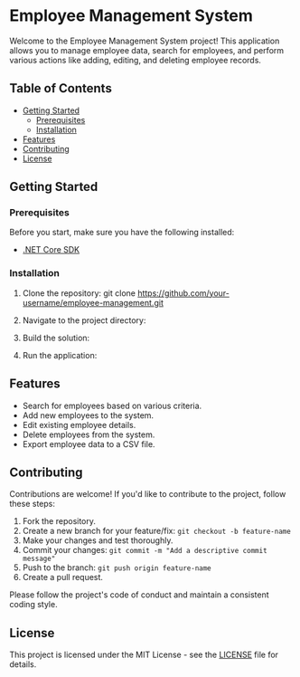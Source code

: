 # Employee Management System

Welcome to the Employee Management System project! This application allows you to manage employee data, search for employees, and perform various actions like adding, editing, and deleting employee records.

## Table of Contents

- [Getting Started](#getting-started)
  - [Prerequisites](#prerequisites)
  - [Installation](#installation)
- [Features](#features)
- [Contributing](#contributing)
- [License](#license)

## Getting Started

### Prerequisites

Before you start, make sure you have the following installed:

- [.NET Core SDK](https://dotnet.microsoft.com/download)

### Installation

1. Clone the repository:
   git clone https://github.com/your-username/employee-management.git

2. Navigate to the project directory:

3. Build the solution:

4. Run the application:

## Features

- Search for employees based on various criteria.
- Add new employees to the system.
- Edit existing employee details.
- Delete employees from the system.
- Export employee data to a CSV file.

## Contributing

Contributions are welcome! If you'd like to contribute to the project, follow these steps:

1. Fork the repository.
2. Create a new branch for your feature/fix: `git checkout -b feature-name`
3. Make your changes and test thoroughly.
4. Commit your changes: `git commit -m "Add a descriptive commit message"`
5. Push to the branch: `git push origin feature-name`
6. Create a pull request.

Please follow the project's code of conduct and maintain a consistent coding style.

## License

This project is licensed under the MIT License - see the [LICENSE](LICENSE) file for details.



